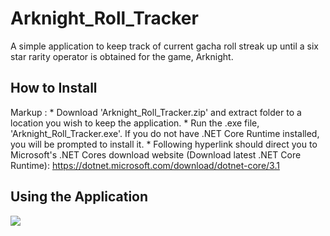 
# Arknight_Roll_Tracker

A simple application to keep track of current gacha roll streak up until a six star rarity operator is obtained for the game, Arknight.

## How to Install

 Markup : 	* Download 'Arknight_Roll_Tracker.zip' and extract folder to a location you wish to keep the application.
	     	* Run the .exe file, 'Arknight_Roll_Tracker.exe'. If you do not have .NET Core Runtime installed, you will be prompted to install it.
			* Following hyperlink should direct you to Microsoft's .NET Cores download website (Download latest .NET Core Runtime): https://dotnet.microsoft.com/download/dotnet-core/3.1

## Using the Application

<img src="images/defaultapp.jpeg" >